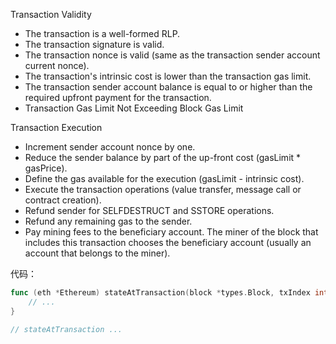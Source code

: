 Transaction Validity

* The transaction is a well-formed RLP.
* The transaction signature is valid.
* The transaction nonce is valid \(same as the transaction sender account current nonce\).
* The transaction's intrinsic cost is lower than the transaction gas limit.
* The transaction sender account balance is equal to or higher than the required upfront payment for the transaction.
* Transaction Gas Limit Not Exceeding Block Gas Limit

Transaction Execution

* Increment sender account nonce by one.
* Reduce the sender balance by part of the up-front cost \(gasLimit \* gasPrice\).
* Define the gas available for the execution \(gasLimit - intrinsic cost\).
* Execute the transaction operations \(value transfer, message call or contract creation\).
* Refund sender for SELFDESTRUCT and SSTORE operations.
* Refund any remaining gas to the sender.
* Pay mining fees to the beneficiary account. The miner of the block that includes this transaction chooses the beneficiary account \(usually an account that belongs to the miner\).

代码：

```go
func (eth *Ethereum) stateAtTransaction(block *types.Block, txIndex int, reexec uint64) (core.Message, vm.BlockContext, *state.StateDB, error) {
    // ...
}

// stateAtTransaction ...
```



